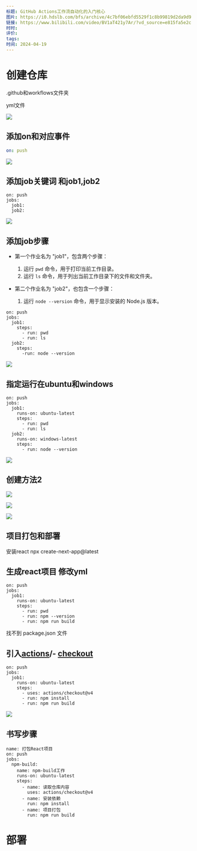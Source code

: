 ```yaml
---
标题: GitHub Actions工作流自动化的入门核心
图片: https://i0.hdslb.com/bfs/archive/4c7bf06ebfd5529f1c8b99819d2da9d95d7b59c9.jpg@518w_290h_1c_!web-video-share-cover.avif
链接: https://www.bilibili.com/video/BV1aT421y7Ar/?vd_source=e815fa5e2c428a98163e9d19be40ec58
时时: 
评价: 
tags: 
时间: 2024-04-19
---
```


# 创建仓库

.github和workflows文件夹

yml文件

![](Pasted%20image%2020240419194157.png)

## 添加on和对应事件

```yml
on: push
```
![](Pasted%20image%2020240419195156.png)
## 添加job关键词 和job1,job2


```
on: push
jobs:
  job1:
  job2:
```

![](Pasted%20image%2020240419195900.png)

##  添加job步骤
- 第一个作业名为 "job1"，包含两个步骤：
    
    1. 运行 `pwd` 命令，用于打印当前工作目录。
    2. 运行 `ls` 命令，用于列出当前工作目录下的文件和文件夹。
- 第二个作业名为 "job2"，也包含一个步骤：
    
    1. 运行 `node --version` 命令，用于显示安装的 Node.js 版本。
```
on: push
jobs:
  job1:
    steps:
      - run: pwd
      - run: ls
  job2:
    steps:
      -run: node --version
```

![](Pasted%20image%2020240419200642.png)

## 指定运行在ubuntu和windows

```
on: push
jobs:
  job1:
    runs-on: ubuntu-latest
    steps:
      - run: pwd
      - run: ls
  job2:
    runs-on: windows-latest
    steps:
      - run: node --version
```

![](Pasted%20image%2020240419201044.png)
## 创建方法2

![](Pasted%20image%2020240419201248.png)

![](Pasted%20image%2020240419201321.png)

![](Pasted%20image%2020240419201340.png)

## 项目打包和部署
安装react
npx create-next-app@latest
## 生成react项目 修改yml
```
on: push
jobs:
  job1:
    runs-on: ubuntu-latest
    steps:
      - run: pwd
      - run: npm --version
      - run: npm run build
```

找不到 package.json 文件

##  引入[actions](https://github.com/actions)/- [checkout](https://github.com/actions/checkout)
```
on: push
jobs:
  job1:
    runs-on: ubuntu-latest
    steps:
      - uses: actions/checkout@v4
      - run: npm install
      - run: npm run build
```

![](Pasted%20image%2020240419215315.png)

## 书写步骤

```
name: 打包React项目
on: push
jobs:
  npm-build:
    name: npm-build工作
    runs-on: ubuntu-latest
    steps:
      - name: 读取仓库内容
        uses: actions/checkout@v4
      - name: 安装依赖
        run: npm install
      - name: 项目打包
        run: npm run build
```

# 部署